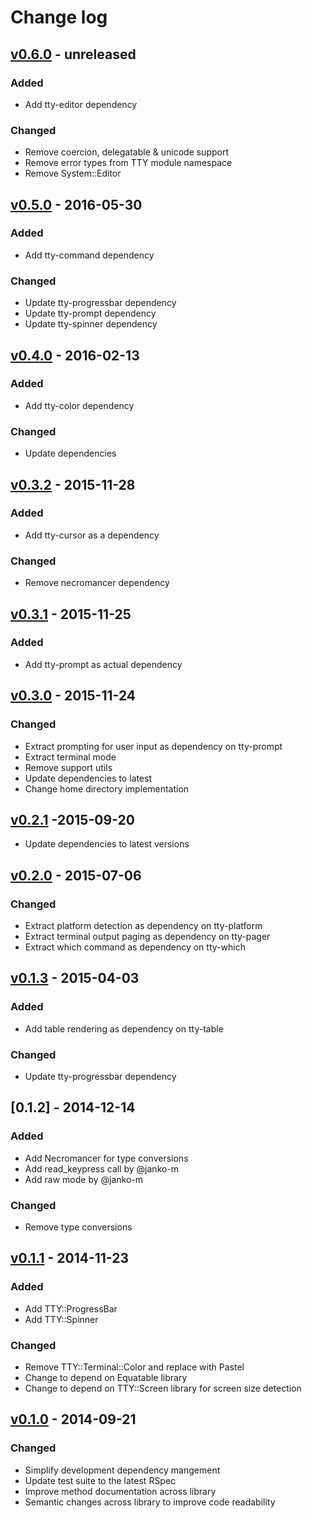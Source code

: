 # Change log

## [v0.6.0] - unreleased

### Added
* Add tty-editor dependency

### Changed
* Remove coercion, delegatable & unicode support
* Remove error types from TTY module namespace
* Remove System::Editor

## [v0.5.0] - 2016-05-30

### Added
* Add tty-command dependency

### Changed
* Update tty-progressbar dependency
* Update tty-prompt dependency
* Update tty-spinner dependency

## [v0.4.0] - 2016-02-13

### Added
* Add tty-color dependency

### Changed
* Update dependencies

## [v0.3.2] - 2015-11-28

### Added
* Add tty-cursor as a dependency

### Changed
* Remove necromancer dependency

## [v0.3.1] - 2015-11-25

### Added
* Add tty-prompt as actual dependency

## [v0.3.0] - 2015-11-24

### Changed
* Extract prompting for user input as dependency on tty-prompt
* Extract terminal mode
* Remove support utils
* Update dependencies to latest
* Change home directory implementation

## [v0.2.1] -2015-09-20

* Update dependencies to latest versions

## [v0.2.0] - 2015-07-06

### Changed
* Extract platform detection as dependency on tty-platform
* Extract terminal output paging as dependency on tty-pager
* Extract which command as dependency on tty-which

## [v0.1.3] - 2015-04-03

### Added
* Add table rendering as dependency on tty-table

### Changed
* Update tty-progressbar dependency

## [0.1.2] - 2014-12-14

### Added
* Add Necromancer for type conversions
* Add read_keypress call by @janko-m
* Add raw mode by @janko-m

### Changed
* Remove type conversions

## [v0.1.1] - 2014-11-23

### Added
* Add TTY::ProgressBar
* Add TTY::Spinner

### Changed
* Remove TTY::Terminal::Color and replace with Pastel
* Change to depend on Equatable library
* Change to depend on TTY::Screen library for screen size detection

## [v0.1.0] - 2014-09-21

### Changed
* Simplify development dependency mangement
* Update test suite to the latest RSpec
* Improve method documentation across library
* Semantic changes across library to improve code readability

[v0.6.0]: https://github.com/peter-murach/tty/compare/v0.5.0...v0.6.0
[v0.5.0]: https://github.com/peter-murach/tty/compare/v0.4.0...v0.5.0
[v0.4.0]: https://github.com/peter-murach/tty/compare/v0.3.2...v0.4.0
[v0.3.2]: https://github.com/peter-murach/tty/compare/v0.3.1...v0.3.2
[v0.3.1]: https://github.com/peter-murach/tty/compare/v0.3.0...v0.3.1
[v0.3.0]: https://github.com/peter-murach/tty/compare/v0.2.1...v0.3.0
[v0.2.1]: https://github.com/peter-murach/tty/compare/v0.2.0...v0.2.1
[v0.2.0]: https://github.com/peter-murach/tty/compare/v0.1.3...v0.2.0
[v0.1.3]: https://github.com/peter-murach/tty/compare/v0.1.2...v0.1.3
[v0.1.2]: https://github.com/peter-murach/tty/compare/v0.1.1...v0.1.2
[v0.1.1]: https://github.com/peter-murach/tty/compare/v0.1.0...v0.1.1
[v0.1.0]: https://github.com/peter-murach/tty/compare/v0.0.9...v0.1.0
